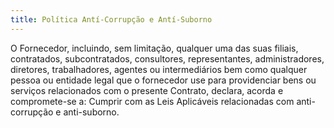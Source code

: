 ```yaml
---
title: Política Antí-Corrupção e Antí-Suborno
---
```


O Fornecedor, incluindo, sem limitação, qualquer uma das suas filiais, contratados, subcontratados, consultores, representantes, administradores, diretores, trabalhadores, agentes ou intermediários bem como qualquer pessoa ou entidade legal que o fornecedor use para providenciar bens ou serviços relacionados com o presente Contrato, declara, acorda e compromete-se a: Cumprir com as Leis Aplicáveis relacionadas com anti-corrupção e anti-suborno.